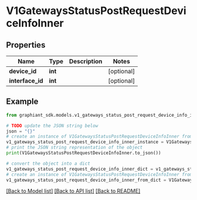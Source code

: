# V1GatewaysStatusPostRequestDeviceInfoInner


## Properties

Name | Type | Description | Notes
------------ | ------------- | ------------- | -------------
**device_id** | **int** |  | [optional] 
**interface_id** | **int** |  | [optional] 

## Example

```python
from graphiant_sdk.models.v1_gateways_status_post_request_device_info_inner import V1GatewaysStatusPostRequestDeviceInfoInner

# TODO update the JSON string below
json = "{}"
# create an instance of V1GatewaysStatusPostRequestDeviceInfoInner from a JSON string
v1_gateways_status_post_request_device_info_inner_instance = V1GatewaysStatusPostRequestDeviceInfoInner.from_json(json)
# print the JSON string representation of the object
print(V1GatewaysStatusPostRequestDeviceInfoInner.to_json())

# convert the object into a dict
v1_gateways_status_post_request_device_info_inner_dict = v1_gateways_status_post_request_device_info_inner_instance.to_dict()
# create an instance of V1GatewaysStatusPostRequestDeviceInfoInner from a dict
v1_gateways_status_post_request_device_info_inner_from_dict = V1GatewaysStatusPostRequestDeviceInfoInner.from_dict(v1_gateways_status_post_request_device_info_inner_dict)
```
[[Back to Model list]](../README.md#documentation-for-models) [[Back to API list]](../README.md#documentation-for-api-endpoints) [[Back to README]](../README.md)


